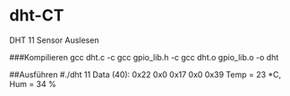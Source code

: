 dht-CT
======



DHT 11 Sensor Auslesen

###Kompilieren
gcc dht.c -c
gcc gpio_lib.h -c
gcc dht.o gpio_lib.o -o dht

##Ausführen
#./dht 11
Data (40): 0x22 0x0 0x17 0x0 0x39
Temp = 23 *C, Hum = 34 %
